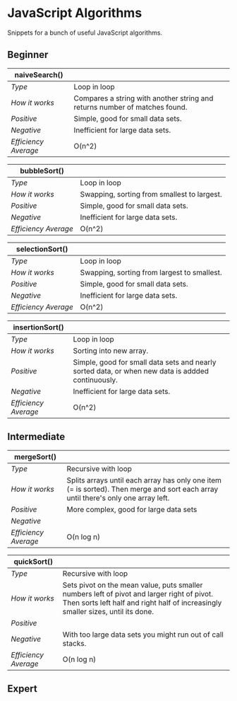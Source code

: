 # JavaScript Algorithms

Snippets for a bunch of useful JavaScript algorithms.

## Beginner

| naiveSearch()        |                                                                            |
| -------------------- | -------------------------------------------------------------------------- |
| _Type_               | Loop in loop                                                               |
| _How it works_       | Compares a string with another string and returns number of matches found. |
| _Positive_           | Simple, good for small data sets.                                          |
| _Negative_           | Inefficient for large data sets.                                           |
| _Efficiency Average_ | O(n^2)                                                                     |

| bubbleSort()         |                                             |
| -------------------- | ------------------------------------------- |
| _Type_               | Loop in loop                                |
| _How it works_       | Swapping, sorting from smallest to largest. |
| _Positive_           | Simple, good for small data sets.           |
| _Negative_           | Inefficient for large data sets.            |
| _Efficiency Average_ | O(n^2)                                      |

| selectionSort()      |                                             |
| -------------------- | ------------------------------------------- |
| _Type_               | Loop in loop                                |
| _How it works_       | Swapping, sorting from largest to smallest. |
| _Positive_           | Simple, good for small data sets.           |
| _Negative_           | Inefficient for large data sets.            |
| _Efficiency Average_ | O(n^2)                                      |

| insertionSort()      |                                                                                                   |
| -------------------- | ------------------------------------------------------------------------------------------------- |
| _Type_               | Loop in loop                                                                                      |
| _How it works_       | Sorting into new array.                                                                           |
| _Positive_           | Simple, good for small data sets and nearly sorted data, or when new data is addded continuously. |
| _Negative_           | Inefficient for large data sets.                                                                  |
| _Efficiency Average_ | O(n^2)                                                                                            |

## Intermediate

| mergeSort()          |                                                                                                                                   |
| -------------------- | --------------------------------------------------------------------------------------------------------------------------------- |
| _Type_               | Recursive with loop                                                                                                               |
| _How it works_       | Splits arrays until each array has only one item (= is sorted). Then merge and sort each array until there's only one array left. |
| _Positive_           | More complex, good for large data sets                                                                                            |
| _Negative_           |                                                                                                                                   |
| _Efficiency Average_ | O(n log n)                                                                                                                        |

| quickSort()          |                                                                                                                                                                                |
| -------------------- | ------------------------------------------------------------------------------------------------------------------------------------------------------------------------------ |
| _Type_               | Recursive with loop                                                                                                                                                            |
| _How it works_       | Sets pivot on the mean value, puts smaller numbers left of pivot and larger right of pivot. Then sorts left half and right half of increasingly smaller sizes, until its done. |
| _Positive_           |                                                                                                                                                                                |
| _Negative_           | With too large data sets you might run out of call stacks.                                                                                                                     |
| _Efficiency Average_ | O(n log n)                                                                                                                                                                     |

## Expert

